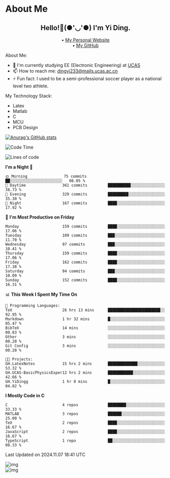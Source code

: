 # About Me

<h2 style="text-align:center;"> Hello!👋(●'◡'●) I'm Yi Ding.</h2>

<div style="text-align:center;">
  • <a href="https://yidingg.github.io/YiDingg">My Personal Website</a><br>
  • <a href="https://github.com/YiDingg">My GitHub</a>
</div>

About Me:
- 🔭 I'm currently studying EE (Electronic Engineering) at [UCAS](https://www.ucas.ac.cn/)
- 📫 How to reach me: dingyi233@mails.ucas.ac.cn
- ⚡ Fun fact: I used to be a semi-professional soccer player as a national level two athlete.

My Technology Stack:
- Latex
- Matlab
- C
- MCU
- PCB Design

[![Anurag's GitHub stats](https://github-readme-stats.vercel.app/api?username=YiDingg)](https://github.com/anuraghazra/github-readme-stats)

<!--START_SECTION:waka-->
![Code Time](http://img.shields.io/badge/Code%20Time-689%20hrs%2010%20mins-blue)

![Lines of code](https://img.shields.io/badge/From%20Hello%20World%20I%27ve%20Written-610.3%20thousand%20lines%20of%20code-blue)

**I'm a Night 🦉** 

```text
🌞 Morning                75 commits          ██░░░░░░░░░░░░░░░░░░░░░░░   08.05 % 
🌆 Daytime                361 commits         ██████████░░░░░░░░░░░░░░░   38.73 % 
🌃 Evening                329 commits         █████████░░░░░░░░░░░░░░░░   35.30 % 
🌙 Night                  167 commits         ████░░░░░░░░░░░░░░░░░░░░░   17.92 % 
```
📅 **I'm Most Productive on Friday** 

```text
Monday                   159 commits         ████░░░░░░░░░░░░░░░░░░░░░   17.06 % 
Tuesday                  109 commits         ███░░░░░░░░░░░░░░░░░░░░░░   11.70 % 
Wednesday                97 commits          ███░░░░░░░░░░░░░░░░░░░░░░   10.41 % 
Thursday                 159 commits         ████░░░░░░░░░░░░░░░░░░░░░   17.06 % 
Friday                   162 commits         ████░░░░░░░░░░░░░░░░░░░░░   17.38 % 
Saturday                 94 commits          ███░░░░░░░░░░░░░░░░░░░░░░   10.09 % 
Sunday                   152 commits         ████░░░░░░░░░░░░░░░░░░░░░   16.31 % 
```


📊 **This Week I Spent My Time On** 

```text
💬 Programming Languages: 
TeX                      26 hrs 13 mins      ███████████████████████░░   92.95 % 
Markdown                 1 hr 32 mins        █░░░░░░░░░░░░░░░░░░░░░░░░   05.47 % 
BibTeX                   14 mins             ░░░░░░░░░░░░░░░░░░░░░░░░░   00.83 % 
Other                    3 mins              ░░░░░░░░░░░░░░░░░░░░░░░░░   00.20 % 
Git Config               3 mins              ░░░░░░░░░░░░░░░░░░░░░░░░░   00.20 % 

🐱‍💻 Projects: 
GH.LatexNotes            15 hrs 2 mins       █████████████░░░░░░░░░░░░   53.32 % 
GH.UCAS-BasicPhysicsExper12 hrs 2 mins       ███████████░░░░░░░░░░░░░░   42.66 % 
GH.YiDingg               1 hr 8 mins         █░░░░░░░░░░░░░░░░░░░░░░░░   04.02 % 
```

**I Mostly Code in C** 

```text
C                        4 repos             ████████░░░░░░░░░░░░░░░░░   33.33 % 
MATLAB                   3 repos             ██████░░░░░░░░░░░░░░░░░░░   25.00 % 
TeX                      2 repos             ████░░░░░░░░░░░░░░░░░░░░░   16.67 % 
JavaScript               2 repos             ████░░░░░░░░░░░░░░░░░░░░░   16.67 % 
TypeScript               1 repo              ██░░░░░░░░░░░░░░░░░░░░░░░   08.33 % 
```




 Last Updated on 2024.11.07 18:41 UTC
<!--END_SECTION:waka-->

<!-- Coding activity over the last year -->
<div class='center'><img src='https://wakatime.com/share/@YiDingg/260601e0-8e46-41ab-9832-d4d0ae5fd0bd.svg' alt='img'/></div>

<!-- Languages over the last year -->
<div class='center'><img src='https://wakatime.com/share/@YiDingg/99546fa3-4cc3-4808-ab6e-13f38e27aba1.svg' alt='img'/></div>
